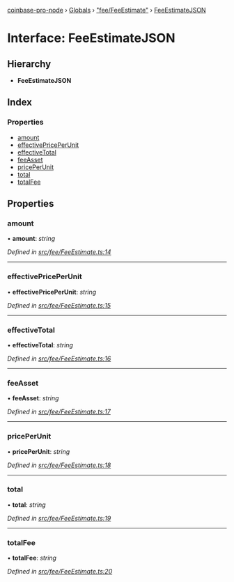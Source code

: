 [coinbase-pro-node](../README.md) › [Globals](../globals.md) › ["fee/FeeEstimate"](../modules/_fee_feeestimate_.md) › [FeeEstimateJSON](_fee_feeestimate_.feeestimatejson.md)

# Interface: FeeEstimateJSON

## Hierarchy

- **FeeEstimateJSON**

## Index

### Properties

- [amount](_fee_feeestimate_.feeestimatejson.md#amount)
- [effectivePricePerUnit](_fee_feeestimate_.feeestimatejson.md#effectivepriceperunit)
- [effectiveTotal](_fee_feeestimate_.feeestimatejson.md#effectivetotal)
- [feeAsset](_fee_feeestimate_.feeestimatejson.md#feeasset)
- [pricePerUnit](_fee_feeestimate_.feeestimatejson.md#priceperunit)
- [total](_fee_feeestimate_.feeestimatejson.md#total)
- [totalFee](_fee_feeestimate_.feeestimatejson.md#totalfee)

## Properties

### amount

• **amount**: _string_

_Defined in [src/fee/FeeEstimate.ts:14](https://github.com/bennyn/coinbase-pro-node/blob/89f41a9/src/fee/FeeEstimate.ts#L14)_

---

### effectivePricePerUnit

• **effectivePricePerUnit**: _string_

_Defined in [src/fee/FeeEstimate.ts:15](https://github.com/bennyn/coinbase-pro-node/blob/89f41a9/src/fee/FeeEstimate.ts#L15)_

---

### effectiveTotal

• **effectiveTotal**: _string_

_Defined in [src/fee/FeeEstimate.ts:16](https://github.com/bennyn/coinbase-pro-node/blob/89f41a9/src/fee/FeeEstimate.ts#L16)_

---

### feeAsset

• **feeAsset**: _string_

_Defined in [src/fee/FeeEstimate.ts:17](https://github.com/bennyn/coinbase-pro-node/blob/89f41a9/src/fee/FeeEstimate.ts#L17)_

---

### pricePerUnit

• **pricePerUnit**: _string_

_Defined in [src/fee/FeeEstimate.ts:18](https://github.com/bennyn/coinbase-pro-node/blob/89f41a9/src/fee/FeeEstimate.ts#L18)_

---

### total

• **total**: _string_

_Defined in [src/fee/FeeEstimate.ts:19](https://github.com/bennyn/coinbase-pro-node/blob/89f41a9/src/fee/FeeEstimate.ts#L19)_

---

### totalFee

• **totalFee**: _string_

_Defined in [src/fee/FeeEstimate.ts:20](https://github.com/bennyn/coinbase-pro-node/blob/89f41a9/src/fee/FeeEstimate.ts#L20)_
